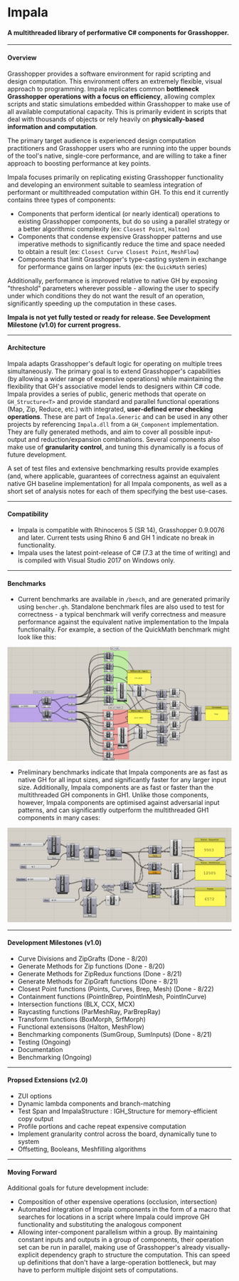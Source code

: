 # Impala
#### A multithreaded library of performative C# components for Grasshopper.

--- 
#### Overview
Grasshopper provides a software environment for rapid scripting and design computation. This environment offers an extremely flexible, visual approach to programming. Impala replicates common **bottleneck Grasshopper operations with a focus on efficiency**, allowing complex scripts and static simulations embedded within Grasshopper to make use of all available computational capacity. This is primarily evident in scripts that deal with thousands of objects or rely heavily on **physically-based information and computation**. 

The primary target audience is experienced design computation practitioners and Grasshopper users who are running into the upper bounds of the tool's native, single-core performance, and are willing to take a finer approach to boosting performance at key points.

Impala focuses primarily on replicating existing Grasshopper functionality and developing an environment suitable to seamless integration of performant or multithreaded computation within GH. To this end it currently contains three types of components:

- Components that perform identical (or nearly identical) operations to existing Grasshopper components, but do so using a parallel strategy or a better algorithmic complexity (ex: `Closest Point`, `Halton`)
- Components that condense expensive Grasshopper patterns and use imperative methods to significantly reduce the time and space needed to obtain a result (ex: `Closest Curve Closest Point`, `MeshFlow`)
- Components that limit Grasshopper's type-casting system in exchange for performance gains on larger inputs (ex: the `QuickMath` series)

Additionally, performance is improved relative to native GH by exposing "threshold" parameters wherever possible - allowing the user to specify under which conditions they do not want the result of an operation, significantly speeding up the computation in these cases.
	

**Impala is not yet fully tested or ready for release. See Development Milestone (v1.0) for current progress.**

--- 
#### Architecture

Impala adapts Grasshopper's default logic for operating on multiple trees simultaneously. The primary goal is to extend Grasshopper's capabilities (by allowing a wider range of expensive operations) while maintaining the flexibility that GH's associative model lends to designers within C# code. Impala provides a series of public, generic methods that operate on `GH_Structure<T>` and provide standard and parallel functional operations (Map, Zip, Reduce, etc.) with integrated, **user-defined error checking operations**. These are part of `Impala.Generic` and can be used in any other projects by referencing `Impala.dll` from a `GH_Component` implementation. They are fully generated methods, and aim to cover all possible input-output and reduction/expansion combinations. Several components also make use of **granularity control**, and tuning this dynamically is a focus of future development. 
	
A set of test files and extensive benchmarking results provide examples (and, where applicable, guarantees of correctness against an equivalent native GH baseline implementation) for all Impala components, as well as a short set of analysis notes for each of them specifying the best use-cases. 

---
#### Compatibility

- Impala is compatible with Rhinoceros 5 (SR 14), Grasshopper 0.9.0076 and later. Current tests using Rhino 6 and GH 1 indicate no break in functionality.
- Impala uses the latest point-release of C# (7.3 at the time of writing) and is compiled with Visual Studio 2017 on Windows only. 

---
#### Benchmarks

- Current benchmarks are available in `/bench`, and are generated primarily using `bencher.gh`. Standalone benchmark files are also used to test for correctness - a typical benchmark will verify correctness and measure performance against the equivalent native implementation to the Impala functionality. For example, a section of the QuickMath benchmark might look like this:

!["QuickMath speedtest benchmark, Arithmetic components"](QuicMath_Demo.png)

- Preliminary benchmarks indicate that Impala components are as fast as native GH for all input sizes, and significantly faster for any larger input size. Additionally, Impala components are as fast or faster than the multithreaded GH components in GH1. Unlike those components, however, Impala components are optimised against adversarial input patterns, and can significantly outperform the multithreaded GH1 components in many cases:

!["Parallel BLX component benchmark"](parbenchmark.png)

---
#### Development Milestones (v1.0)

- Curve Divisions and ZipGrafts (Done - 8/20)
- Generate Methods for Zip functions (Done - 8/20)
- Generate Methods for ZipRedux functions (Done - 8/21)
- Generate Methods for ZipGraft functions (Done - 8/21)
- Closest Point functions (Points, Curves, Brep, Mesh) (Done - 8/22)
- Containment functions (PointInBrep, PointInMesh, PointInCurve)
- Intersection functions (BLX, CCX, MCX)
- Raycasting functions (ParMeshRay, ParBrepRay)
- Transform functions (BoxMorph, SrfMorph)
- Functional extensisons (Halton, MeshFlow)
- Benchmarking components (SumGroup, SumInputs) (Done - 8/21)
- Testing (Ongoing)
- Documentation
- Benchmarking (Ongoing)

---

#### Propsed Extensions (v2.0)

- ZUI options
- Dynamic lambda components and branch-matching
- Test Span<T> and ImpalaStructure<T> : IGH_Structure for memory-efficient copy output
- Profile portions and cache repeat expensive computation
- Implement granularity control across the board, dynamically tune to system
- Offsetting, Booleans, Meshfilling algorithms

---	
#### Moving Forward

Additional goals for future development include:
* Composition of other expensive operations (occlusion, intersection)
* Automated integration of Impala components in the form of a macro that searches for locations in a script where Impala could improve GH functionality and substituting the analogous component
* Allowing inter-component parallelism within a group. By maintaining constant inputs and outputs in a group of components, their operation set can be run in parallel, making use of Grasshopper's already visually-explicit dependency graph to structure the computation. This can speed up definitions that don't have a large-operation bottleneck, but may have to perform multiple disjoint sets of computations.
	
	
	
	
	
	

